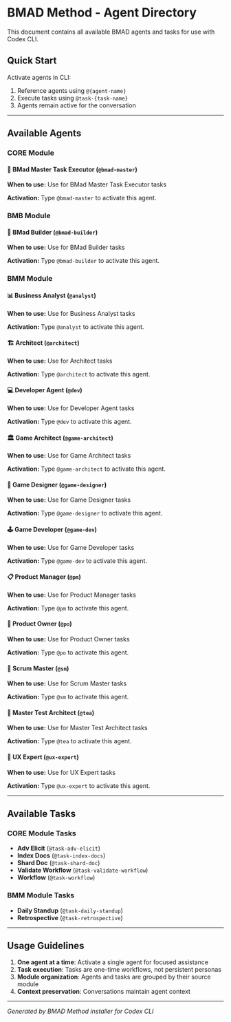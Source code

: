 # BMAD Method - Agent Directory

This document contains all available BMAD agents and tasks for use with Codex CLI.

## Quick Start

Activate agents in CLI:
1. Reference agents using `@{agent-name}`
2. Execute tasks using `@task-{task-name}`
3. Agents remain active for the conversation

---

## Available Agents

### CORE Module

#### 🧙 BMad Master Task Executor (`@bmad-master`)

**When to use:** Use for BMad Master Task Executor tasks

**Activation:** Type `@bmad-master` to activate this agent.

### BMB Module

#### 🧙 BMad Builder (`@bmad-builder`)

**When to use:** Use for BMad Builder tasks

**Activation:** Type `@bmad-builder` to activate this agent.

### BMM Module

#### 📊 Business Analyst (`@analyst`)

**When to use:** Use for Business Analyst tasks

**Activation:** Type `@analyst` to activate this agent.

#### 🏗️ Architect (`@architect`)

**When to use:** Use for Architect tasks

**Activation:** Type `@architect` to activate this agent.

#### 💻 Developer Agent (`@dev`)

**When to use:** Use for Developer Agent tasks

**Activation:** Type `@dev` to activate this agent.

#### 🏛️ Game Architect (`@game-architect`)

**When to use:** Use for Game Architect tasks

**Activation:** Type `@game-architect` to activate this agent.

#### 🎲 Game Designer (`@game-designer`)

**When to use:** Use for Game Designer tasks

**Activation:** Type `@game-designer` to activate this agent.

#### 🕹️ Game Developer (`@game-dev`)

**When to use:** Use for Game Developer tasks

**Activation:** Type `@game-dev` to activate this agent.

#### 📋 Product Manager (`@pm`)

**When to use:** Use for Product Manager tasks

**Activation:** Type `@pm` to activate this agent.

#### 📝 Product Owner (`@po`)

**When to use:** Use for Product Owner tasks

**Activation:** Type `@po` to activate this agent.

#### 🏃 Scrum Master (`@sm`)

**When to use:** Use for Scrum Master tasks

**Activation:** Type `@sm` to activate this agent.

#### 🧪 Master Test Architect (`@tea`)

**When to use:** Use for Master Test Architect tasks

**Activation:** Type `@tea` to activate this agent.

#### 🎨 UX Expert (`@ux-expert`)

**When to use:** Use for UX Expert tasks

**Activation:** Type `@ux-expert` to activate this agent.

---

## Available Tasks

### CORE Module Tasks

- **Adv Elicit** (`@task-adv-elicit`)
- **Index Docs** (`@task-index-docs`)
- **Shard Doc** (`@task-shard-doc`)
- **Validate Workflow** (`@task-validate-workflow`)
- **Workflow** (`@task-workflow`)

### BMM Module Tasks

- **Daily Standup** (`@task-daily-standup`)
- **Retrospective** (`@task-retrospective`)

---

## Usage Guidelines

1. **One agent at a time**: Activate a single agent for focused assistance
2. **Task execution**: Tasks are one-time workflows, not persistent personas
3. **Module organization**: Agents and tasks are grouped by their source module
4. **Context preservation**: Conversations maintain agent context

---

*Generated by BMAD Method installer for Codex CLI*
